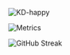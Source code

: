 ![KD-happy](https://count.getloli.com/get/@KD-happy?theme=rule34)

![Metrics](https://metrics.lecoq.io/KD-happy?template=classic&config.timezone=Asia/Shanghai)

![GitHub Streak](https://github-readme-streak-stats.herokuapp.com?user=KD-happy&theme=dark&date_format=%5BY.%5Dn.j)

